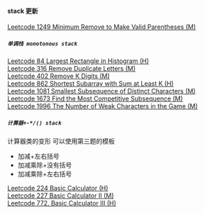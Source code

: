 #### stack 更新

[Leetcode 1249 Minimum Remove to Make Valid Parentheses (M)](https://github.com/zjkang/ds_algorithm/blob/main/python/stack/leetcode_1249_minimum_remove_to_make_valid_parentheses.py)

##### `单调栈 monotonous stack`

[Leetcode 84 Largest Rectangle in Histogram (H)](https://github.com/zjkang/ds_algorithm/blob/main/python/stack/leetcode_0084_largest_rectangle_in_histogram.py)\
[Leetcode 316 Remove Duplicate Letters (M)](https://github.com/zjkang/ds_algorithm/blob/main/python/stack/leetcode_0316_remove_duplicate_letters.py)\
[Leetcode 402 Remove K Digits (M)](https://github.com/zjkang/ds_algorithm/blob/main/python/stack/leetcode_0402_remove_k_digits.py)\
[Leetcode 862 Shortest Subarray with Sum at Least K (H)](https://github.com/zjkang/ds_algorithm/blob/main/python/stack/leetcode_0862_shortest_subarray_with_sum%20at_least_k.py)\
[Leetcode 1081 Smallest Subsequence of Distinct Characters (M)
](https://github.com/zjkang/ds_algorithm/blob/main/python/stack/leetcode_1081_smallest_subsequence_of_distinct_characters.py)\
[Leetcode 1673 Find the Most Competitive Subsequence (M)](https://github.com/zjkang/ds_algorithm/blob/main/python/stack/leetcode_1673_find_the_most_competitive_subsequence.py)\
[Leetcode 1996 The Number of Weak Characters in the Game (M)](https://github.com/zjkang/ds_algorithm/blob/main/python/stack/leetcode_1996_the_number_of_weak_characters_in_the_game.py)

##### `计算器+-*/() stack`

计算器类的变形
可以使用第三题的模板

- 加减+左右括号
- 加减乘除+没有括号
- 加减乘除+左右括号

[Leetcode 224 Basic Calculator (H)](https://github.com/zjkang/ds_algorithm/blob/main/python/stack/leetcode_0224_basic_calculator.py)\
[Leetcode 227 Basic Calculator II (M)](https://github.com/zjkang/ds_algorithm/blob/main/python/stack/leetcode_0227_basic_calculator_ii.py)\
[Leetcode 772. Basic Calculator III (H)](https://github.com/zjkang/ds_algorithm/blob/main/python/stack/leetcode_0772_basic_calculator_iii.py)
